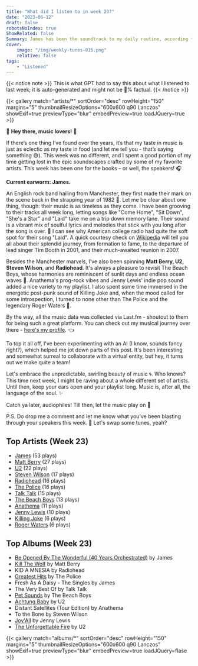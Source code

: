 ```yaml
---
title: "What did I listen to in week 23?"
date: "2023-06-12"
draft: false
robotsNoIndex: true
ShowRelated: false
Summary: James has been the soundtrack to my daily routine, according to LastFM data. Their melodious allure and harmonious rhythms have weaved themselves into my life
cover:
    image: "/img/weekly-tunes-015.png"
    relative: false
tags:
    - "Listened"
---
```


{{< notice note >}}
This is what GPT had to say this about what I listened to last week; it is auto-generated and might not be 💯% factual.
{{< /notice >}}

{{< gallery match="artists/*" sortOrder="desc" rowHeight="150" margins="5" thumbnailResizeOptions="600x600 q90 Lanczos" showExif=true previewType="blur" embedPreview=true loadJQuery=true >}}

🎵 **Hey there, music lovers!** 🎵

If there’s one thing I’ve found over the years, it’s that my taste in music is just as eclectic as my taste in food (and let me tell you - that’s saying something 😅). This week was no different, and I spent a good portion of my time getting lost in the epic soundscapes crafted by some of my favorite artists. This week has been one for the books – or well, the speakers! 🎧

**Current earworm: James.** 

An English rock band hailing from Manchester, they first made their mark on the scene back in the strapping year of 1982 🎸. Let me be clear about one thing, though: their music is as timeless as they come. I have been grooving to their tracks all week long, letting songs like "Come Home", "Sit Down", "She's a Star" and "Laid" take me on a trip down memory lane. Their sound is a vibrant mix of soulful lyrics and melodies that stick with you long after the song is over. 🤘 I can see why American college radio had quite the soft spot for their song "Laid". A quick courtesy check on [Wikipedia](https://en.wikipedia.org/wiki/James_(band)) will tell you all about their splendid journey, from formation to fame, to the departure of lead singer Tim Booth in 2001, and their much-awaited reunion in 2007. 

Besides the Manchester marvels, I've also been spinning **Matt Berry, U2, Steven Wilson**, and **Radiohead**. It's always a pleasure to revisit The Beach Boys, whose harmonies are reminiscent of sunlit days and endless ocean waves 🌊. Anathema's prog-rock vibes and Jenny Lewis' indie pop sound added a nice variety to my playlist. I also spent some time immersed in the energetic post-punk sound of Killing Joke and, when the mood called for some introspection, I turned to none other than The Police and the legendary Roger Waters 🧡.

By the way, all the music data was collected via Last.fm - shoutout to them for being such a great platform. You can check out my musical journey over there - [here's my profile](https://www.last.fm/user/RussMckendrick). 👈 

To top it all off, I've been experimenting with an AI (I know, sounds fancy right?), which helped me jot down parts of this post. It's been interesting and somewhat surreal to collaborate with a virtual entity, but hey, it turns out we make quite a team! 

Let's embrace the unpredictable, swirling beauty of music 🌀. Who knows? This time next week, I might be raving about a whole different set of artists. Until then, keep your ears open and your playlist long. Music is, after all, the language of the soul. ✨ 

Catch ya later, audiophiles!  Till then, let the music play on 🙌

P.S. Do drop me a comment and let me know what you’ve been blasting through your speakers this week. 🎵 Let's swap some tunes, yeah?

## Top Artists (Week 23)

- [James](https://www.mckendrick.rocks/artist/james/) (53 plays)
- [Matt Berry](https://www.mckendrick.rocks/artist/matt-berry/) (27 plays)
- [U2](https://www.mckendrick.rocks/artist/u2/) (22 plays)
- [Steven Wilson](https://www.mckendrick.rocks/artist/steven-wilson/) (17 plays)
- [Radiohead](https://www.mckendrick.rocks/artist/radiohead/) (16 plays)
- [The Police](https://www.mckendrick.rocks/artist/the-police/) (16 plays)
- [Talk Talk](https://www.mckendrick.rocks/artist/talk-talk/) (15 plays)
- [The Beach Boys](https://www.mckendrick.rocks/artist/the-beach-boys/) (13 plays)
- [Anathema](https://www.mckendrick.rocks/artist/anathema/) (11 plays)
- [Jenny Lewis](https://www.mckendrick.rocks/artist/jenny-lewis/) (10 plays)
- [Killing Joke](https://www.mckendrick.rocks/artist/killing-joke/) (6 plays)
- [Roger Waters](https://www.mckendrick.rocks/artist/roger-waters/) (6 plays)


## Top Albums (Week 23)

- [Be Opened By The Wonderful (40 Years Orchestrated)](https://www.mckendrick.rocks/albums/be-opened-by-the-wonderful-40-years-orchestrated-27333687/) by James
- [Kill The Wolf](https://www.mckendrick.rocks/albums/kill-the-wolf-4708269/) by Matt Berry
- KID A MNESIA by Radiohead
- [Greatest Hits](https://www.mckendrick.rocks/albums/greatest-hits-26517422/) by The Police
- Fresh As A Daisy - The Singles by James
- The Very Best Of by Talk Talk
- [Pet Sounds](https://www.mckendrick.rocks/albums/pet-sounds-1567306/) by The Beach Boys
- [Achtung Baby](https://www.mckendrick.rocks/albums/achtung-baby-21054859/) by U2
- Distant Satellites (Tour Edition) by Anathema
- To the Bone by Steven Wilson
- [Joy'All](https://www.mckendrick.rocks/albums/joy-all-27328932/) by Jenny Lewis
- [The Unforgettable Fire](https://www.mckendrick.rocks/albums/the-unforgettable-fire-204237/) by U2


{{< gallery match="albums/*" sortOrder="desc" rowHeight="150" margins="5" thumbnailResizeOptions="600x600 q90 Lanczos" showExif=true previewType="blur" embedPreview=true loadJQuery=flase >}}